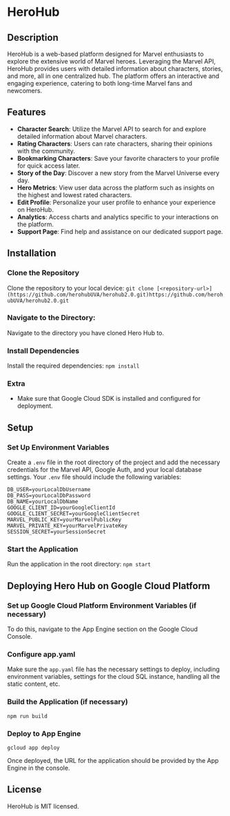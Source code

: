 # HeroHub

## Description
HeroHub is a web-based platform designed for Marvel enthusiasts to explore the extensive world of Marvel heroes. Leveraging the Marvel API, HeroHub provides users with detailed information about characters, stories, and more, all in one centralized hub. The platform offers an interactive and engaging experience, catering to both long-time Marvel fans and newcomers.

## Features
- **Character Search**: Utilize the Marvel API to search for and explore detailed information about Marvel characters.
- **Rating Characters**: Users can rate characters, sharing their opinions with the community.
- **Bookmarking Characters**: Save your favorite characters to your profile for quick access later.
- **Story of the Day**: Discover a new story from the Marvel Universe every day.
- **Hero Metrics**: View user data across the platform such as insights on the highest and lowest rated characters.
- **Edit Profile**: Personalize your user profile to enhance your experience on HeroHub.
- **Analytics**: Access charts and analytics specific to your interactions on the platform.
- **Support Page**: Find help and assistance on our dedicated support page.

## Installation

### Clone the Repository
Clone the repository to your local device:
`git clone [<repository-url>](https://github.com/herohubUVA/herohub2.0.git)https://github.com/herohubUVA/herohub2.0.git`

### Navigate to the Directory:
Navigate to the directory you have cloned Hero Hub to.

### Install Dependencies
Install the required dependencies:
`npm install`

### Extra
- Make sure that Google Cloud SDK is installed and configured for deployment.

## Setup

### Set Up Environment Variables
Create a `.env` file in the root directory of the project and add the necessary credentials for the Marvel API, Google Auth, and your local database settings. Your `.env` file should include the following variables:
```
DB_USER=yourLocalDbUsername
DB_PASS=yourLocalDbPassword
DB_NAME=yourLocalDbName
GOOGLE_CLIENT_ID=yourGoogleClientId
GOOGLE_CLIENT_SECRET=yourGoogleClientSecret
MARVEL_PUBLIC_KEY=yourMarvelPublicKey
MARVEL_PRIVATE_KEY=yourMarvelPrivateKey
SESSION_SECRET=yourSessionSecret
```

### Start the Application
Run the application in the root directory:
`npm start`

## Deploying Hero Hub on Google Cloud Platform

### Set up Google Cloud Platform Environment Variables (if necessary)
To do this, navigate to the App Engine section on the Google Cloud Console.

### Configure app.yaml
Make sure the `app.yaml` file has the necessary settings to deploy, including environment variables, settings for the cloud SQL instance, handling all the static content, etc.

### Build the Application (if necessary)
`npm run build`

### Deploy to App Engine
`gcloud app deploy`


Once deployed, the URL for the application should be provided by the App Engine in the console.


## License
HeroHub is MIT licensed.

